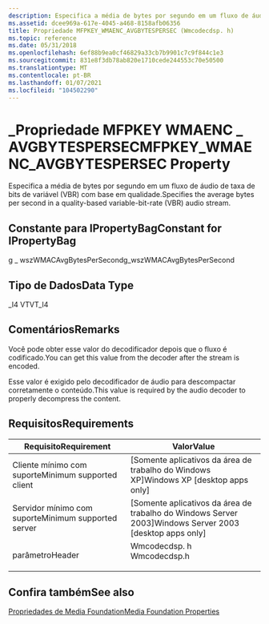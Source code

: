 ```yaml
---
description: Especifica a média de bytes por segundo em um fluxo de áudio de taxa de bits de variável (VBR) com base em qualidade.
ms.assetid: dcee969a-617e-4045-a468-8158afb06356
title: Propriedade MFPKEY_WMAENC_AVGBYTESPERSEC (Wmcodecdsp. h)
ms.topic: reference
ms.date: 05/31/2018
ms.openlocfilehash: 6ef88b9ea0cf46829a33cb7b9901c7c9f844c1e3
ms.sourcegitcommit: 831e8f3db78ab820e1710cede244553c70e50500
ms.translationtype: MT
ms.contentlocale: pt-BR
ms.lasthandoff: 01/07/2021
ms.locfileid: "104502290"
---
```

# <a name="mfpkey_wmaenc_avgbytespersec-property"></a><span data-ttu-id="cbc4f-103">\_Propriedade MFPKEY WMAENC \_ AVGBYTESPERSEC</span><span class="sxs-lookup"><span data-stu-id="cbc4f-103">MFPKEY\_WMAENC\_AVGBYTESPERSEC Property</span></span>

<span data-ttu-id="cbc4f-104">Especifica a média de bytes por segundo em um fluxo de áudio de taxa de bits de variável (VBR) com base em qualidade.</span><span class="sxs-lookup"><span data-stu-id="cbc4f-104">Specifies the average bytes per second in a quality-based variable-bit-rate (VBR) audio stream.</span></span>

## <a name="constant-for-ipropertybag"></a><span data-ttu-id="cbc4f-105">Constante para IPropertyBag</span><span class="sxs-lookup"><span data-stu-id="cbc4f-105">Constant for IPropertyBag</span></span>

<span data-ttu-id="cbc4f-106">g \_ wszWMACAvgBytesPerSecond</span><span class="sxs-lookup"><span data-stu-id="cbc4f-106">g\_wszWMACAvgBytesPerSecond</span></span>

## <a name="data-type"></a><span data-ttu-id="cbc4f-107">Tipo de Dados</span><span class="sxs-lookup"><span data-stu-id="cbc4f-107">Data Type</span></span>

<span data-ttu-id="cbc4f-108">\_I4 VT</span><span class="sxs-lookup"><span data-stu-id="cbc4f-108">VT\_I4</span></span>

## <a name="remarks"></a><span data-ttu-id="cbc4f-109">Comentários</span><span class="sxs-lookup"><span data-stu-id="cbc4f-109">Remarks</span></span>

<span data-ttu-id="cbc4f-110">Você pode obter esse valor do decodificador depois que o fluxo é codificado.</span><span class="sxs-lookup"><span data-stu-id="cbc4f-110">You can get this value from the decoder after the stream is encoded.</span></span>

<span data-ttu-id="cbc4f-111">Esse valor é exigido pelo decodificador de áudio para descompactar corretamente o conteúdo.</span><span class="sxs-lookup"><span data-stu-id="cbc4f-111">This value is required by the audio decoder to properly decompress the content.</span></span>

## <a name="requirements"></a><span data-ttu-id="cbc4f-112">Requisitos</span><span class="sxs-lookup"><span data-stu-id="cbc4f-112">Requirements</span></span>



| <span data-ttu-id="cbc4f-113">Requisito</span><span class="sxs-lookup"><span data-stu-id="cbc4f-113">Requirement</span></span> | <span data-ttu-id="cbc4f-114">Valor</span><span class="sxs-lookup"><span data-stu-id="cbc4f-114">Value</span></span> |
|-------------------------------------|-----------------------------------------------------------------------------------------|
| <span data-ttu-id="cbc4f-115">Cliente mínimo com suporte</span><span class="sxs-lookup"><span data-stu-id="cbc4f-115">Minimum supported client</span></span><br/> | <span data-ttu-id="cbc4f-116">\[Somente aplicativos da área de trabalho do Windows XP\]</span><span class="sxs-lookup"><span data-stu-id="cbc4f-116">Windows XP \[desktop apps only\]</span></span><br/>                                             |
| <span data-ttu-id="cbc4f-117">Servidor mínimo com suporte</span><span class="sxs-lookup"><span data-stu-id="cbc4f-117">Minimum supported server</span></span><br/> | <span data-ttu-id="cbc4f-118">\[Somente aplicativos da área de trabalho do Windows Server 2003\]</span><span class="sxs-lookup"><span data-stu-id="cbc4f-118">Windows Server 2003 \[desktop apps only\]</span></span><br/>                                    |
| <span data-ttu-id="cbc4f-119">parâmetro</span><span class="sxs-lookup"><span data-stu-id="cbc4f-119">Header</span></span><br/>                   | <dl> <span data-ttu-id="cbc4f-120"><dt>Wmcodecdsp. h</dt></span><span class="sxs-lookup"><span data-stu-id="cbc4f-120"><dt>Wmcodecdsp.h</dt></span></span> </dl> |



## <a name="see-also"></a><span data-ttu-id="cbc4f-121">Confira também</span><span class="sxs-lookup"><span data-stu-id="cbc4f-121">See also</span></span>

<dl> <dt>

[<span data-ttu-id="cbc4f-122">Propriedades de Media Foundation</span><span class="sxs-lookup"><span data-stu-id="cbc4f-122">Media Foundation Properties</span></span>](media-foundation-properties.md)
</dt> </dl>

 

 




